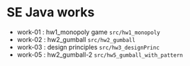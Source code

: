 # SE Java works
- work-01 : hw1_monopoly game
  `src/hw1_monopoly`
- work-02 : hw2_gumball
  `src/hw2_gumball`
- work-03 : design principles
  `src/hw3_designPrinc`
- work-05 : hw2_gumball-2
  `src/hw5_gumball_with_pattern`